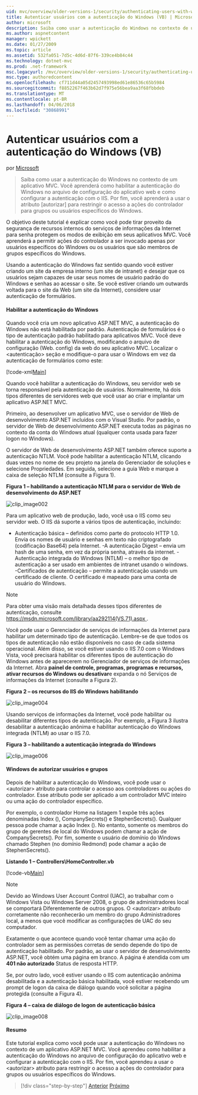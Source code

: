```yaml
---
uid: mvc/overview/older-versions-1/security/authenticating-users-with-windows-authentication-vb
title: Autenticar usuários com a autenticação do Windows (VB) | Microsoft Docs
author: microsoft
description: Saiba como usar a autenticação do Windows no contexto de um aplicativo MVC. Você aprenderá como habilitar a autenticação do Windows em co do seu aplicativo da web...
ms.author: aspnetcontent
manager: wpickett
ms.date: 01/27/2009
ms.topic: article
ms.assetid: 532fa051-7d5c-4d6d-87f6-339ce4b84c44
ms.technology: dotnet-mvc
ms.prod: .net-framework
msc.legacyurl: /mvc/overview/older-versions-1/security/authenticating-users-with-windows-authentication-vb
msc.type: authoredcontent
ms.openlocfilehash: cf711d44a05d2457493998ed61e86536c65b5984
ms.sourcegitcommit: f8852267f463b62d7f975e56bea9aa3f68fbbdeb
ms.translationtype: MT
ms.contentlocale: pt-BR
ms.lasthandoff: 04/06/2018
ms.locfileid: "30868991"
---
```

<a name="authenticating-users-with-windows-authentication-vb"></a>Autenticar usuários com a autenticação do Windows (VB)
====================
por [Microsoft](https://github.com/microsoft)

> Saiba como usar a autenticação do Windows no contexto de um aplicativo MVC. Você aprenderá como habilitar a autenticação do Windows no arquivo de configuração do aplicativo web e como configurar a autenticação com o IIS. Por fim, você aprenderá a usar o atributo [autorizar] para restringir o acesso a ações do controlador para grupos ou usuários específicos do Windows.


O objetivo deste tutorial é explicar como você pode tirar proveito da segurança de recursos internos do serviços de informações da Internet para senha protegem os modos de exibição em seus aplicativos MVC. Você aprenderá a permitir ações do controlador a ser invocado apenas por usuários específicos do Windows ou os usuários que são membros de grupos específicos do Windows.

Usando a autenticação do Windows faz sentido quando você estiver criando um site da empresa interno (um site de intranet) e desejar que os usuários sejam capazes de usar seus nomes de usuário padrão do Windows e senhas ao acessar o site. Se você estiver criando um outwards voltada para o site da Web (um site da Internet), considere usar autenticação de formulários.

#### <a name="enabling-windows-authentication"></a>Habilitar a autenticação do Windows

Quando você cria um novo aplicativo ASP.NET MVC, a autenticação do Windows não está habilitada por padrão. Autenticação de formulários é o tipo de autenticação padrão habilitado para aplicativos MVC. Você deve habilitar a autenticação do Windows, modificando o arquivo de configuração (Web. config) da web do seu aplicativo MVC. Localizar o &lt;autenticação&gt; seção e modifique-o para usar o Windows em vez da autenticação de formulários como este:

[!code-xml[Main](authenticating-users-with-windows-authentication-vb/samples/sample1.xml)]

Quando você habilitar a autenticação do Windows, seu servidor web se torna responsável pela autenticação de usuários. Normalmente, há dois tipos diferentes de servidores web que você usar ao criar e implantar um aplicativo ASP.NET MVC.

Primeiro, ao desenvolver um aplicativo MVC, use o servidor de Web de desenvolvimento ASP.NET incluídos com o Visual Studio. Por padrão, o servidor de Web de desenvolvimento ASP.NET executa todas as páginas no contexto da conta do Windows atual (qualquer conta usada para fazer logon no Windows).

O servidor de Web de desenvolvimento ASP.NET também oferece suporte a autenticação NTLM. Você pode habilitar a autenticação NTLM, clicando duas vezes no nome de seu projeto na janela do Gerenciador de soluções e selecione Propriedades. Em seguida, selecione a guia Web e marque a caixa de seleção NTLM (consulte a Figura 1).

**Figura 1 – habilitando a autenticação NTLM para o servidor de Web de desenvolvimento do ASP.NET**

![clip_image002](authenticating-users-with-windows-authentication-vb/_static/image1.jpg)

Para um aplicativo web de produção, lado, você usa o IIS como seu servidor web. O IIS dá suporte a vários tipos de autenticação, incluindo:

- Autenticação básica – definidos como parte do protocolo HTTP 1.0. Envia os nomes de usuário e senhas em texto não criptografado (codificação Base64) pela Internet. -A autenticação Digest – envia um hash de uma senha, em vez da própria senha, através da internet. -Autenticação integrada do Windows (NTLM) – o melhor tipo de autenticação a ser usado em ambientes de intranet usando o windows. -Certificados de autenticação – permite a autenticação usando um certificado de cliente. O certificado é mapeado para uma conta de usuário do Windows.

> [!NOTE] 
> 
> Para obter uma visão mais detalhada desses tipos diferentes de autenticação, consulte [ https://msdn.microsoft.com/library/aa292114(VS.71).aspx ](https://msdn.microsoft.com/library/aa292114(VS.71).aspx).


Você pode usar o Gerenciador de serviços de informações da Internet para habilitar um determinado tipo de autenticação. Lembre-se de que todos os tipos de autenticação não estão disponíveis no caso de cada sistema operacional. Além disso, se você estiver usando o IIS 7.0 com o Windows Vista, você precisará habilitar os diferentes tipos de autenticação do Windows antes de aparecerem no Gerenciador de serviços de informações da Internet. Abra **painel de controle, programas, programas e recursos, ativar recursos do Windows ou desativar**e expanda o nó Serviços de informações da Internet (consulte a Figura 2).

**Figura 2 – os recursos do IIS do Windows habilitando**

![clip_image004](authenticating-users-with-windows-authentication-vb/_static/image2.jpg)

Usando serviços de informações da Internet, você pode habilitar ou desabilitar diferentes tipos de autenticação. Por exemplo, a Figura 3 ilustra desabilitar a autenticação anônima e habilitar autenticação do Windows integrada (NTLM) ao usar o IIS 7.0.

**Figura 3 – habilitando a autenticação integrada do Windows**

![clip_image006](authenticating-users-with-windows-authentication-vb/_static/image3.jpg)

#### <a name="authorizing-windows-users-and-groups"></a>Windows de autorizar usuários e grupos

Depois de habilitar a autenticação do Windows, você pode usar o &lt;autorizar&gt; atributo para controlar o acesso aos controladores ou ações do controlador. Esse atributo pode ser aplicado a um controlador MVC inteiro ou uma ação do controlador específico.

Por exemplo, o controlador Home na listagem 1 expõe três ações denominadas Index (), CompanySecrets() e StephenSecrets(). Qualquer pessoa pode chamar a ação Index (). No entanto, somente os membros do grupo de gerentes de local do Windows podem chamar a ação de CompanySecrets(). Por fim, somente o usuário de domínio do Windows chamado Stephen (no domínio Redmond) pode chamar a ação de StephenSecrets().

**Listando 1 – Controllers\HomeController.vb**

[!code-vb[Main](authenticating-users-with-windows-authentication-vb/samples/sample2.vb)]

> [!NOTE]
> Devido ao Windows User Account Control (UAC), ao trabalhar com o Windows Vista ou Windows Server 2008, o grupo de administradores local se comportará Diferentemente de outros grupos. O &lt;autorizar&gt; atributo corretamente não reconhecerão um membro do grupo Administradores local, a menos que você modificar as configurações de UAC do seu computador.


Exatamente o que acontece quando você tentar chamar uma ação do controlador sem as permissões corretas de sendo depende do tipo de autenticação habilitado. Por padrão, ao usar o servidor de desenvolvimento ASP.NET, você obtém uma página em branco. A página é atendida com um **401 não autorizado** Status de resposta HTTP.

Se, por outro lado, você estiver usando o IIS com autenticação anônima desabilitada e a autenticação básica habilitada, você estiver recebendo um prompt de logon da caixa de diálogo quando você solicitar a página protegida (consulte a Figura 4).

**Figura 4 – caixa de diálogo de logon de autenticação básica**

![clip_image008](authenticating-users-with-windows-authentication-vb/_static/image4.jpg)

#### <a name="summary"></a>Resumo

Este tutorial explica como você pode usar a autenticação do Windows no contexto de um aplicativo ASP.NET MVC. Você aprendeu como habilitar a autenticação do Windows no arquivo de configuração do aplicativo web e configurar a autenticação com o IIS. Por fim, você aprendeu a usar o &lt;autorizar&gt; atributo para restringir o acesso a ações do controlador para grupos ou usuários específicos do Windows.

> [!div class="step-by-step"]
> [Anterior](authenticating-users-with-forms-authentication-vb.md)
> [Próximo](preventing-javascript-injection-attacks-vb.md)

